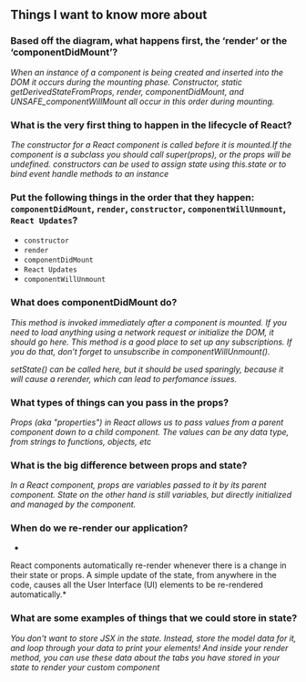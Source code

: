 ## Things I want to know more about

### Based off the diagram, what happens first, the ‘render’ or the ‘componentDidMount’?

*When an instance of a component is being created and inserted into the DOM it occurs during the mounting phase. Constructor, static getDerivedStateFromProps, render, componentDidMount, and UNSAFE_componentWillMount all occur in this order during mounting.*



### What is the very first thing to happen in the lifecycle of React?

*The constructor for a React component is called before it is mounted.If the component is a subclass you should call super(props), or the props will be undefined. constructors can be used to assign state using this.state or to bind event handle methods to an instance*

### Put the following things in the order that they happen: `componentDidMount`, `render`, `constructor`, `componentWillUnmount`, `React Updates`?


- `constructor`
- `render`
- `componentDidMount`
- `React Updates`
- `componentWillUnmount`

### What does componentDidMount do?

*This method is invoked immediately after a component is mounted. If you need to load anything using a network request or initialize the DOM, it should go here. This method is a good place to set up any subscriptions. If you do that, don’t forget to unsubscribe in componentWillUnmount().*

*setState() can be called here, but it should be used sparingly, because it will cause a rerender, which can lead to perfomance issues.*

### What types of things can you pass in the props?

*Props (aka "properties") in React allows us to pass values from a parent component down to a child component. The values can be any data type, from strings to functions, objects, etc*

### What is the big difference between props and state?

*In a React component, props are variables passed to it by its parent component. State on the other hand is still variables, but directly initialized and managed by the component.*

### When do we re-render our application?

*
React components automatically re-render whenever there is a change in their state or props. A simple update of the state, from anywhere in the code, causes all the User Interface (UI) elements to be re-rendered automatically.*

### What are some examples of things that we could store in state?

*You don't want to store JSX in the state. Instead, store the model data for it, and loop through your data to print your elements! And inside your render method, you can use these data about the tabs you have stored in your state to render your custom component*
